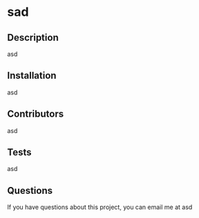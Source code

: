 # sad
## Description
asd
## Installation
asd
## Contributors
asd

## Tests
asd
## Questions
If you have questions about this project, you can email me at asd
